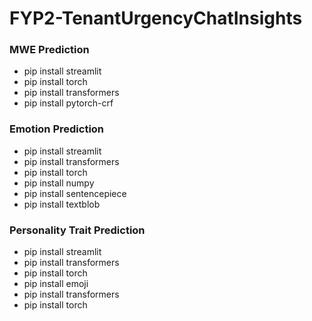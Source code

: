 # FYP2-TenantUrgencyChatInsights

### MWE Prediction
- pip install streamlit
- pip install torch
- pip install transformers
- pip install pytorch-crf

### Emotion Prediction
- pip install streamlit 
- pip install transformers 
- pip install torch 
- pip install numpy 
- pip install sentencepiece
- pip install textblob

### Personality Trait Prediction
- pip install streamlit 
- pip install transformers 
- pip install torch
- pip install emoji
- pip install transformers 
- pip install torch 
